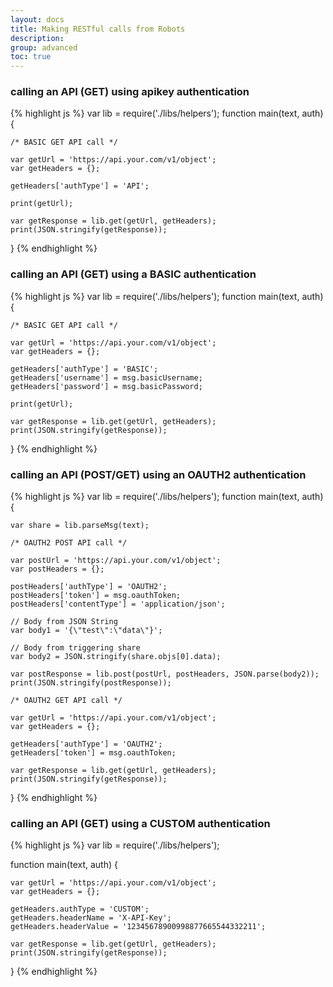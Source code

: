 ```yaml
---
layout: docs
title: Making RESTful calls from Robots
description:
group: advanced
toc: true
---
```



### calling an API (GET) using apikey authentication

{% highlight js %}
var lib = require('./libs/helpers');
function main(text, auth){

    /* BASIC GET API call */

    var getUrl = 'https://api.your.com/v1/object';
    var getHeaders = {};

    getHeaders['authType'] = 'API';

    print(getUrl);

    var getResponse = lib.get(getUrl, getHeaders);
    print(JSON.stringify(getResponse));
}
{% endhighlight %}

### calling an API (GET) using a BASIC authentication

{% highlight js %}
var lib = require('./libs/helpers');
function main(text, auth){

    /* BASIC GET API call */

    var getUrl = 'https://api.your.com/v1/object';
    var getHeaders = {};

    getHeaders['authType'] = 'BASIC';
    getHeaders['username'] = msg.basicUsername;
    getHeaders['password'] = msg.basicPassword;

    print(getUrl);

    var getResponse = lib.get(getUrl, getHeaders);
    print(JSON.stringify(getResponse));
}
{% endhighlight %}

### calling an API (POST/GET) using an OAUTH2 authentication

{% highlight js %}
var lib = require('./libs/helpers');
function main(text, auth){

    var share = lib.parseMsg(text);
    
    /* OAUTH2 POST API call */

    var postUrl = 'https://api.your.com/v1/object';
    var postHeaders = {};

    postHeaders['authType'] = 'OAUTH2';
    postHeaders['token'] = msg.oauthToken;
    postHeaders['contentType'] = 'application/json';

    // Body from JSON String
    var body1 = '{\"test\":\"data\"}';
    
    // Body from triggering share
    var body2 = JSON.stringify(share.objs[0].data);
    
    var postResponse = lib.post(postUrl, postHeaders, JSON.parse(body2));
    print(JSON.stringify(postResponse));

    /* OAUTH2 GET API call */

    var getUrl = 'https://api.your.com/v1/object';
    var getHeaders = {};

    getHeaders['authType'] = 'OAUTH2';
    getHeaders['token'] = msg.oauthToken;

    var getResponse = lib.get(getUrl, getHeaders);
    print(JSON.stringify(getResponse));

}
{% endhighlight %}

### calling an API (GET) using a CUSTOM authentication

{% highlight js %}
var lib = require('./libs/helpers');

function main(text, auth) {
    
    var getUrl = 'https://api.your.com/v1/object';
    var getHeaders = {};

    getHeaders.authType = 'CUSTOM';
    getHeaders.headerName = 'X-API-Key';
    getHeaders.headerValue = '12345678900998877665544332211';

    var getResponse = lib.get(getUrl, getHeaders);
    print(JSON.stringify(getResponse));
}
{% endhighlight %}
